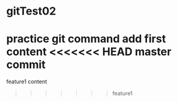 # gitTest02
practice git command
add first content
<<<<<<< HEAD
master commit
=======
feature1 content
>>>>>>> feature1
